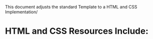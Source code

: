 This document adjusts the standard Template to a HTML and CSS Implementation/

# HTML and CSS Resources Include:

